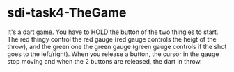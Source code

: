 # sdi-task4-TheGame

It's a dart game. You have to HOLD the button of the two thingies to start. The red thingy control the red gauge (red gauge controls the heigt of the throw), and the green one the green gauge (green gauge controls if the shot goes to the left/right). When you release a button, the cursor in the gauge stop moving and when the 2 buttons are released, the dart in throw.
